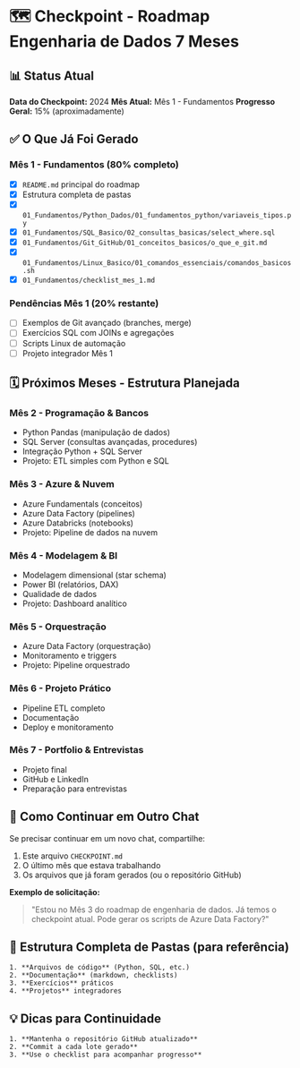 # 🗺️ Checkpoint - Roadmap Engenharia de Dados 7 Meses

## 📊 Status Atual
**Data do Checkpoint:** 2024
**Mês Atual:** Mês 1 - Fundamentos
**Progresso Geral:** 15% (aproximadamente)

## ✅ O Que Já Foi Gerado

### Mês 1 - Fundamentos (80% completo)
- [x] `README.md` principal do roadmap
- [x] Estrutura completa de pastas
- [x] `01_Fundamentos/Python_Dados/01_fundamentos_python/variaveis_tipos.py`
- [x] `01_Fundamentos/SQL_Basico/02_consultas_basicas/select_where.sql`
- [x] `01_Fundamentos/Git_GitHub/01_conceitos_basicos/o_que_e_git.md`
- [x] `01_Fundamentos/Linux_Basico/01_comandos_essenciais/comandos_basicos.sh`
- [x] `01_Fundamentos/checklist_mes_1.md`

### Pendências Mês 1 (20% restante)
- [ ] Exemplos de Git avançado (branches, merge)
- [ ] Exercícios SQL com JOINs e agregações
- [ ] Scripts Linux de automação
- [ ] Projeto integrador Mês 1

## 🗓️ Próximos Meses - Estrutura Planejada

### Mês 2 - Programação & Bancos
- Python Pandas (manipulação de dados)
- SQL Server (consultas avançadas, procedures)
- Integração Python + SQL Server
- Projeto: ETL simples com Python e SQL

### Mês 3 - Azure & Nuvem
- Azure Fundamentals (conceitos)
- Azure Data Factory (pipelines)
- Azure Databricks (notebooks)
- Projeto: Pipeline de dados na nuvem

### Mês 4 - Modelagem & BI
- Modelagem dimensional (star schema)
- Power BI (relatórios, DAX)
- Qualidade de dados
- Projeto: Dashboard analítico

### Mês 5 - Orquestração
- Azure Data Factory (orquestração)
- Monitoramento e triggers
- Projeto: Pipeline orquestrado

### Mês 6 - Projeto Prático
- Pipeline ETL completo
- Documentação
- Deploy e monitoramento

### Mês 7 - Portfolio & Entrevistas
- Projeto final
- GitHub e LinkedIn
- Preparação para entrevistas

## 🚀 Como Continuar em Outro Chat

Se precisar continuar em um novo chat, compartilhe:

1. Este arquivo `CHECKPOINT.md`
2. O último mês que estava trabalhando
3. Os arquivos que já foram gerados (ou o repositório GitHub)

**Exemplo de solicitação:**
> "Estou no Mês 3 do roadmap de engenharia de dados. Já temos o checkpoint atual. Pode gerar os scripts de Azure Data Factory?"

## 📁 Estrutura Completa de Pastas (para referência)

    1. **Arquivos de código** (Python, SQL, etc.)
    2. **Documentação** (markdown, checklists)
    3. **Exercícios** práticos
    4. **Projetos** integradores

## 💡 Dicas para Continuidade

    1. **Mantenha o repositório GitHub atualizado**
    2. **Commit a cada lote gerado**
    3. **Use o checklist para acompanhar progresso**